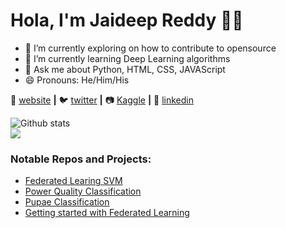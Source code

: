 # Hola, I'm Jaideep Reddy 👋😍


- 🔭 I’m currently exploring on how to contribute to opensource
- 🌱 I’m currently learning Deep Learning algorithms
- 💬 Ask me about Python, HTML, CSS, JAVAScript
- 😄 Pronouns: He/Him/His



🏡 [website][website] **|** 
🐦 [twitter][twitter] **|** 
📷 [Kaggle][Kaggle] **|** 
👔 [linkedin][linkedin]


[website]: https://jaideep07.github.io/
[twitter]: https://twitter.com/JaideepKotla
[Kaggle]: https://www.kaggle.com/jaideepreddykotla
[linkedin]: https://www.linkedin.com/in/jaideep0707/

![Github stats](https://github-readme-stats.vercel.app/api?username=Jaideep07)<br>
![](https://komarev.com/ghpvc/?username=Jaideep07&style=plastic)

### Notable Repos and Projects:
- [Federated Learing SVM](https://github.com/aswarth123/Federated_Learning_MNIST)
- [Power Quality Classification](https://github.com/aswarth123/Power_Quality_Classification)
- [Pupae Classification](https://github.com/aswarth123/Pupae_Classification)
- [Getting started with Federated Learning](https://github.com/Jaideep07/Federated-Learning-Intro)
